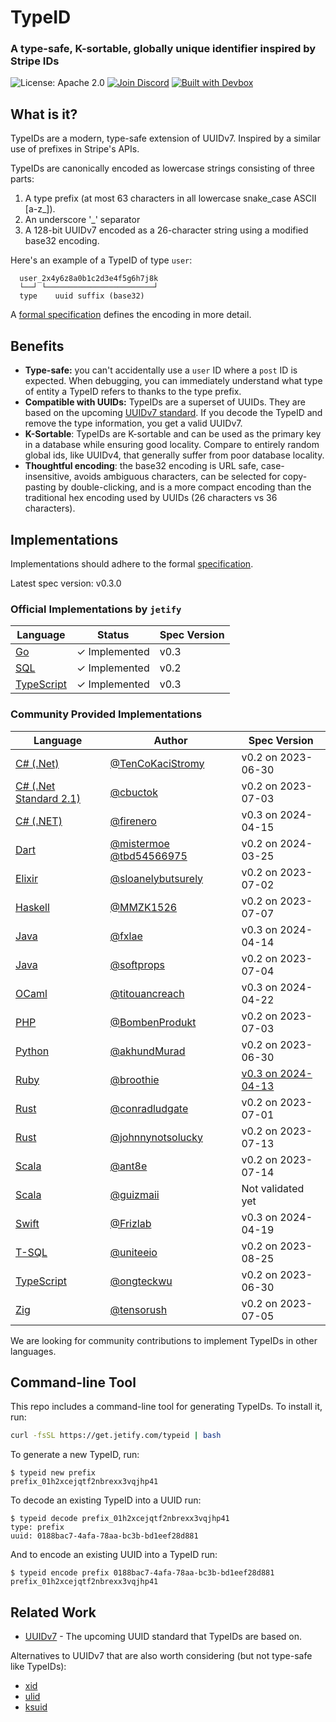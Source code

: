 # TypeID

### A type-safe, K-sortable, globally unique identifier inspired by Stripe IDs

![License: Apache 2.0](https://img.shields.io/github/license/jetify-com/typeid) [![Join Discord](https://img.shields.io/discord/903306922852245526?color=7389D8&label=discord&logo=discord&logoColor=ffffff)](https://discord.gg/jetify) [![Built with Devbox](https://www.jetify.com/img/devbox/shield_galaxy.svg)](https://www.jetify.com/devbox/)

## What is it?

TypeIDs are a modern, type-safe extension of UUIDv7. Inspired by a similar use of prefixes
in Stripe's APIs.

TypeIDs are canonically encoded as lowercase strings consisting of three parts:

1. A type prefix (at most 63 characters in all lowercase snake_case ASCII [a-z_]).
2. An underscore '\_' separator
3. A 128-bit UUIDv7 encoded as a 26-character string using a modified base32 encoding.

Here's an example of a TypeID of type `user`:

```
  user_2x4y6z8a0b1c2d3e4f5g6h7j8k
  └──┘ └────────────────────────┘
  type    uuid suffix (base32)
```

A [formal specification](./spec) defines the encoding in more detail.

## Benefits

- **Type-safe:** you can't accidentally use a `user` ID where a `post` ID is expected. When debugging, you can
  immediately understand what type of entity a TypeID refers to thanks to the type prefix.
- **Compatible with UUIDs:** TypeIDs are a superset of UUIDs. They are based on the upcoming [UUIDv7 standard](https://www.ietf.org/archive/id/draft-peabody-dispatch-new-uuid-format-04.html#name-uuid-version-7). If you decode the TypeID and remove the type information, you get a valid UUIDv7.
- **K-Sortable**: TypeIDs are K-sortable and can be used as the primary key in a database while ensuring good
  locality. Compare to entirely random global ids, like UUIDv4, that generally suffer from poor database locality.
- **Thoughtful encoding**: the base32 encoding is URL safe, case-insensitive, avoids ambiguous characters, can be
  selected for copy-pasting by double-clicking, and is a more compact encoding than the traditional hex encoding used by UUIDs (26 characters vs 36 characters).

## Implementations

Implementations should adhere to the formal [specification](./spec).

Latest spec version: v0.3.0

### Official Implementations by `jetify`

| Language                                              | Status        | Spec Version |
| ----------------------------------------------------- | ------------- | ------------ |
| [Go](https://github.com/jetify-com/typeid-go)         | ✓ Implemented | v0.3         |
| [SQL](https://github.com/jetify-com/typeid-sql)       | ✓ Implemented | v0.2         |
| [TypeScript](https://github.com/jetify-com/typeid-js) | ✓ Implemented | v0.3         |

### Community Provided Implementations

| Language                                                      | Author                                                                                    | Spec Version       |
| ------------------------------------------------------------- | ----------------------------------------------------------------------------------------- | ------------------ |
| [C# (.Net)](https://github.com/TenCoKaciStromy/typeid-dotnet) | [@TenCoKaciStromy](https://github.com/TenCoKaciStromy)                                    | v0.2 on 2023-06-30 |
| [C# (.Net Standard 2.1)](https://github.com/cbuctok/typeId)   | [@cbuctok](https://github.com/cbuctok)                                                    | v0.2 on 2023-07-03 |
| [C# (.NET)](https://github.com/firenero/TypeId)               | [@firenero](https://github.com/firenero)                                                  | v0.3 on 2024-04-15 |
| [Dart](https://github.com/TBD54566975/typeid-dart)            | [@mistermoe](https://github.com/mistermoe) [@tbd54566975](https://github.com/tbd54566975) | v0.2 on 2024-03-25 |
| [Elixir](https://github.com/sloanelybutsurely/typeid-elixir)  | [@sloanelybutsurely](https://github.com/sloanelybutsurely)                                | v0.2 on 2023-07-02 |
| [Haskell](https://github.com/MMZK1526/mmzk-typeid)            | [@MMZK1526](https://github.com/MMZK1526)                                                  | v0.2 on 2023-07-07 |
| [Java](https://github.com/fxlae/typeid-java)                  | [@fxlae](https://github.com/fxlae)                                                        | v0.3 on 2024-04-14 |
| [Java](https://github.com/softprops/typeid-java)              | [@softprops](https://github.com/softprops)                                                | v0.2 on 2023-07-04 |
| [OCaml](https://github.com/titouancreach/typeid-ocaml)        | [@titouancreach](https://github.com/titouancreach)                                        | v0.3 on 2024-04-22 |
| [PHP](https://github.com/BombenProdukt/typeid)                | [@BombenProdukt](https://github.com/BombenProdukt)                                        | v0.2 on 2023-07-03 |
| [Python](https://github.com/akhundMurad/typeid-python)        | [@akhundMurad](https://github.com/akhundMurad)                                            | v0.2 on 2023-06-30 |
| [Ruby](https://github.com/broothie/typeid-ruby)               | [@broothie](https://github.com/broothie)                                                  | [v0.3 on 2024-04-13](https://github.com/broothie/typeid-ruby/pull/17) |
| [Rust](https://github.com/conradludgate/type-safe-id)         | [@conradludgate](https://github.com/conradludgate)                                        | v0.2 on 2023-07-01 |
| [Rust](https://github.com/johnnynotsolucky/strong_id)         | [@johnnynotsolucky](https://github.com/johnnynotsolucky)                                  | v0.2 on 2023-07-13 |
| [Scala](https://github.com/ant8e/uuid4cats-effect)            | [@ant8e](https://github.com/ant8e)                                                        | v0.2 on 2023-07-14 |
| [Scala](https://github.com/guizmaii-opensource/zio-uuid)      | [@guizmaii](https://github.com/guizmaii)                                                  | Not validated yet  |
| [Swift](https://github.com/Frizlab/swift-typeid)              | [@Frizlab](https://github.com/Frizlab)                                                    | v0.3 on 2024-04-19 |
| [T-SQL](https://github.com/uniteeio/typeid_tsql)              | [@uniteeio](https://github.com/uniteeio)                                                  | v0.2 on 2023-08-25 |
| [TypeScript](https://github.com/ongteckwu/typeid-ts)          | [@ongteckwu](https://github.com/ongteckwu)                                                | v0.2 on 2023-06-30 |
| [Zig](https://github.com/tensorush/zig-typeid)                | [@tensorush](https://github.com/tensorush)                                                | v0.2 on 2023-07-05 |

We are looking for community contributions to implement TypeIDs in other languages.

## Command-line Tool

This repo includes a command-line tool for generating TypeIDs. To install it, run:

```bash
curl -fsSL https://get.jetify.com/typeid | bash
```

To generate a new TypeID, run:

```console
$ typeid new prefix
prefix_01h2xcejqtf2nbrexx3vqjhp41
```

To decode an existing TypeID into a UUID run:

```console
$ typeid decode prefix_01h2xcejqtf2nbrexx3vqjhp41
type: prefix
uuid: 0188bac7-4afa-78aa-bc3b-bd1eef28d881
```

And to encode an existing UUID into a TypeID run:

```console
$ typeid encode prefix 0188bac7-4afa-78aa-bc3b-bd1eef28d881
prefix_01h2xcejqtf2nbrexx3vqjhp41
```

## Related Work

- [UUIDv7](https://www.ietf.org/archive/id/draft-peabody-dispatch-new-uuid-format-04.html#name-uuid-version-7) - The upcoming UUID standard that TypeIDs are based on.

Alternatives to UUIDv7 that are also worth considering (but not type-safe like TypeIDs):

- [xid](https://github.com/rs/xid)
- [ulid](https://github.com/ulid)
- [ksuid](https://github.com/segmentio/ksuid)
